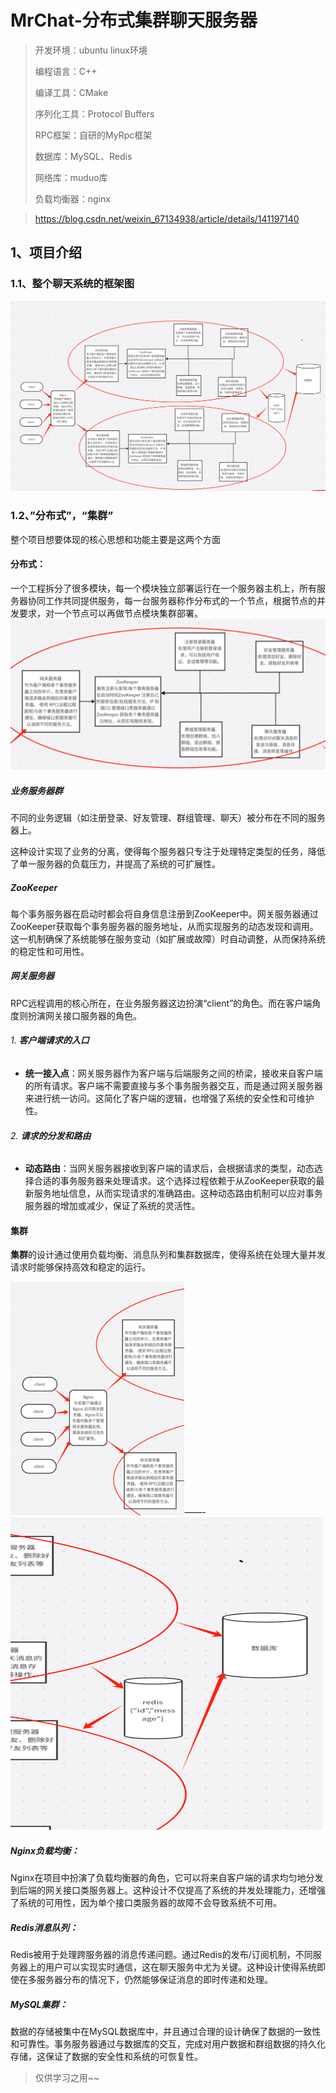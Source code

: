 # MrChat-分布式集群聊天服务器

> 开发环境：ubuntu linux环境
>
> 编程语言：C++
>
> 编译工具：CMake
>
> 序列化工具：Protocol Buffers
>
> RPC框架：自研的MyRpc框架
>
> 数据库：MySQL、Redis
>
> 网络库：muduo库
>
> 负载均衡器：nginx


> https://blog.csdn.net/weixin_67134938/article/details/141197140
## 1、项目介绍

### 1.1、整个聊天系统的框架图

![image-20240813204847219](https://github.com/Ye2273/MrChat/blob/master/README.assets/image-20240813204847219.png)

### 1.2、”分布式”，“集群”

整个项目想要体现的核心思想和功能主要是这两个方面

#### 分布式：

一个工程拆分了很多模块，每一个模块独立部署运行在一个服务器主机上，所有服务器协同工作共同提供服务，每一台服务器称作分布式的一个节点，根据节点的并发要求，对一个节点可以再做节点模块集群部署。![image-20240813211034331](https://github.com/Ye2273/MrChat/blob/master/README.assets/image-20240813211034331.png)

##### 业务服务器群

不同的业务逻辑（如注册登录、好友管理、群组管理、聊天）被分布在不同的服务器上。

这种设计实现了业务的分离，使得每个服务器只专注于处理特定类型的任务，降低了单一服务器的负载压力，并提高了系统的可扩展性。

##### ZooKeeper

每个事务服务器在启动时都会将自身信息注册到ZooKeeper中。网关服务器通过ZooKeeper获取每个事务服务器的服务地址，从而实现服务的动态发现和调用。这一机制确保了系统能够在服务变动（如扩展或故障）时自动调整，从而保持系统的稳定性和可用性。

##### 网关服务器

RPC远程调用的核心所在，在业务服务器这边扮演“client”的角色。而在客户端角度则扮演网关接口服务器的角色。

###### 1. **客户端请求的入口**

- **统一接入点**：网关服务器作为客户端与后端服务之间的桥梁，接收来自客户端的所有请求。客户端不需要直接与多个事务服务器交互，而是通过网关服务器来进行统一访问。这简化了客户端的逻辑，也增强了系统的安全性和可维护性。

###### 2. **请求的分发和路由**

- **动态路由**：当网关服务器接收到客户端的请求后，会根据请求的类型，动态选择合适的事务服务器来处理请求。这个选择过程依赖于从ZooKeeper获取的最新服务地址信息，从而实现请求的准确路由。这种动态路由机制可以应对事务服务器的增加或减少，保证了系统的灵活性。



#### 集群

**集群**的设计通过使用负载均衡、消息队列和集群数据库，使得系统在处理大量并发请求时能够保持高效和稳定的运行。

<img src="https://github.com/Ye2273/MrChat/blob/master/README.assets/image-20240813213226421.png" alt="image-20240813213226421" style="zoom: 40%;" />——-<img src="https://github.com/Ye2273/MrChat/blob/master/README.assets/image-20240813213244090.png" alt="image-20240813213304577" width="500" height="500" />

##### **Nginx负载均衡**：

Nginx在项目中扮演了负载均衡器的角色，它可以将来自客户端的请求均匀地分发到后端的网关接口类服务器上。这种设计不仅提高了系统的并发处理能力，还增强了系统的可用性，因为单个接口类服务器的故障不会导致系统不可用。

##### **Redis消息队列**：

Redis被用于处理跨服务器的消息传递问题。通过Redis的发布/订阅机制，不同服务器上的用户可以实现实时通信，这在聊天服务中尤为关键。这种设计使得系统即使在多服务器分布的情况下，仍然能够保证消息的即时传递和处理。

##### **MySQL集群**：

数据的存储被集中在MySQL数据库中，并且通过合理的设计确保了数据的一致性和可靠性。事务服务器通过与数据库的交互，完成对用户数据和群组数据的持久化存储，这保证了数据的安全性和系统的可恢复性。



> 仅供学习之用~~
